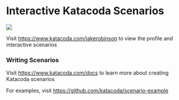 # Interactive Katacoda Scenarios

[![](http://shields.katacoda.com/katacoda/jakerobinson/count.svg)](https://www.katacoda.com/jakerobinson "Get your profile on Katacoda.com")

Visit https://www.katacoda.com/jakerobinson to view the profile and interactive scenarios

### Writing Scenarios
Visit https://www.katacoda.com/docs to learn more about creating Katacoda scenarios

For examples, visit https://github.com/katacoda/scenario-example
